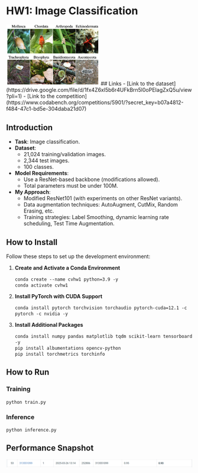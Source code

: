 
# HW1: Image Classification
<img src="assets/img.png" width="50%" />
## Links
- [Link to the dataset](https://drive.google.com/file/d/1fx4Z6xl5b6r4UFkBrn5l0oPEIagZxQ5u/view?pli=1)
- [Link to the competition](https://www.codabench.org/competitions/5901/?secret_key=b07a4812-f484-47c1-bd5e-304daba21d07)
  
## Introduction
- **Task**: Image classification.
- **Dataset**:
  - 21,024 training/validation images.
  - 2,344 test images.
  - 100 classes.
- **Model Requirements**:
  - Use a ResNet-based backbone (modifications allowed).
  - Total parameters must be under 100M.
- **My Approach**:
  - Modified ResNet101 (with experiments on other ResNet variants).
  - Data augmentation techniques: AutoAugment, CutMix, Random Erasing, etc.
  - Training strategies: Label Smoothing, dynamic learning rate scheduling, Test Time Augmentation.

## How to Install
Follow these steps to set up the development environment:

1. **Create and Activate a Conda Environment**
   ```
   conda create --name cvhw1 python=3.9 -y
   conda activate cvhw1
   ```
2. **Install PyTorch with CUDA Support**
    ```
   conda install pytorch torchvision torchaudio pytorch-cuda=12.1 -c pytorch -c nvidia -y
    ```
3. **Install Additional Packages**
    ```
   conda install numpy pandas matplotlib tqdm scikit-learn tensorboard -y
   pip install albumentations opencv-python
   pip install torchmetrics torchinfo
    ```

## How to Run
### Training
```
python train.py
```
### Inference
```
python inference.py
```
## Performance Snapshot
![Snapshot](assets/snap.png)
